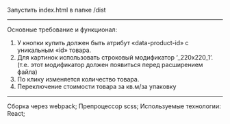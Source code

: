  Запустить index.html в папке /dist
 
--------------------
Основные требование и функционал:
1.	У кнопки купить должен быть атрибут «data-product-id» с уникальным «id» товара.
2.	Для картинок использовать строковый модификатор  ‘_220x220_1’. (т.е. этот модификатор должен появиться перед расширением файла)
3.	По клику изменяется количество товара.
4.	Переключение стоимости товара за кв.м/за упаковку

---------------
Сборка через webpack;
Препроцессор scss;
Используемые технологии: React;
